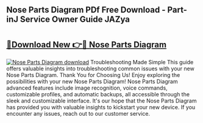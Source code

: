 ## Nose Parts Diagram PDf Free Download - Part-inJ Service Owner Guide JAZya

# <h2><a href="http://dfqb7j.blite.top/?on=Nose+Parts+Diagram">🔗Download New 👉🔴 Nose Parts Diagram</a></h2>

[![Nose Parts Diagram download](https://i.imgur.com/lujVjoI.png)](http://dfqb7j.blite.top/?on=Nose+Parts+Diagram)
Troubleshooting Made Simple This guide offers valuable insights into troubleshooting common issues with your new Nose Parts Diagram. Thank You for Choosing Us! Enjoy exploring the possibilities with your new Nose Parts Diagram! Nose Parts Diagram advanced features include image recognition, voice commands, customizable profiles, and automatic backups, all accessible through the sleek and customizable interface. It's our hope that the Nose Parts Diagram has provided you with valuable insights to kickstart your new device. If you encounter any issues, reach out to our customer service.
